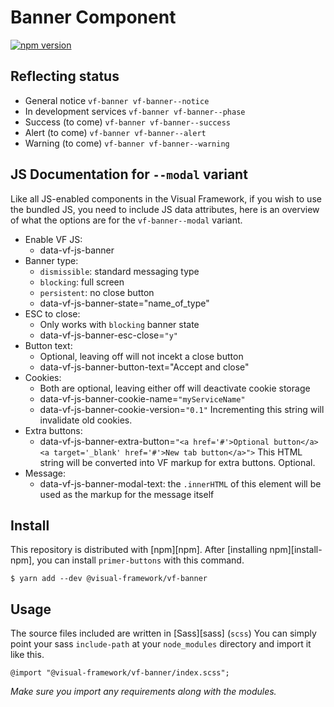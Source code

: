 # Banner Component

[![npm version](https://badge.fury.io/js/%40visual-framework%2Fvf-banner.svg)](https://badge.fury.io/js/%40visual-framework%2Fvf-banner)

## Reflecting status

- General notice `vf-banner vf-banner--notice`
- In development services `vf-banner vf-banner--phase`
- Success (to come) `vf-banner vf-banner--success`
- Alert (to come) `vf-banner vf-banner--alert`
- Warning (to come) `vf-banner vf-banner--warning`

## JS Documentation for `--modal` variant

Like all JS-enabled components in the Visual Framework, if you wish to use the bundled JS, you need to include JS data attributes, here is an overview of what the options are for the `vf-banner--modal` variant.

- Enable VF JS:
  - data-vf-js-banner
- Banner type:
  - `dismissible`: standard messaging type
  - `blocking`: full screen
  - `persistent`: no close button
  - data-vf-js-banner-state="name_of_type"
- ESC to close:
  - Only works with `blocking` banner state
  - data-vf-js-banner-esc-close=`"y"`
- Button text:
  - Optional, leaving off will not incekt a close button
  - data-vf-js-banner-button-text="Accept and close"
- Cookies:
  - Both are optional, leaving either off will deactivate cookie storage
  - data-vf-js-banner-cookie-name=`"myServiceName"`
  - data-vf-js-banner-cookie-version=`"0.1"` Incrementing this string will invalidate old cookies.
- Extra buttons:
  - data-vf-js-banner-extra-button=`"<a href='#'>Optional button</a><a target='_blank' href='#'>New tab button</a>">` This HTML string will be converted into VF markup for extra buttons. Optional.
- Message:
  - data-vf-js-banner-modal-text: the `.innerHTML` of this element will be used as the markup for the message itself



## Install

This repository is distributed with [npm][npm]. After [installing npm][install-npm], you can install `primer-buttons` with this command.

```
$ yarn add --dev @visual-framework/vf-banner
```

## Usage

The source files included are written in [Sass][sass] (`scss`) You can simply point your sass `include-path` at your `node_modules` directory and import it like this.

```
@import "@visual-framework/vf-banner/index.scss";
```

_Make sure you import any requirements along with the modules._

